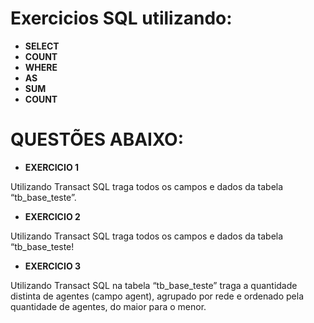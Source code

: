 # Exercicios SQL utilizando:

- **SELECT**
- **COUNT**
- **WHERE**
- **AS**
- **SUM**
- **COUNT**

# QUESTÕES ABAIXO:

- **EXERCICIO 1**

Utilizando Transact SQL traga todos os campos e dados da tabela “tb_base_teste”.

- **EXERCICIO 2**

Utilizando Transact SQL traga todos os campos e dados da tabela “tb_base_teste!

- **EXERCICIO 3**

Utilizando Transact SQL na tabela “tb_base_teste” traga a quantidade distinta de agentes (campo agent), agrupado por rede e ordenado pela quantidade de agentes, do maior para o menor.

